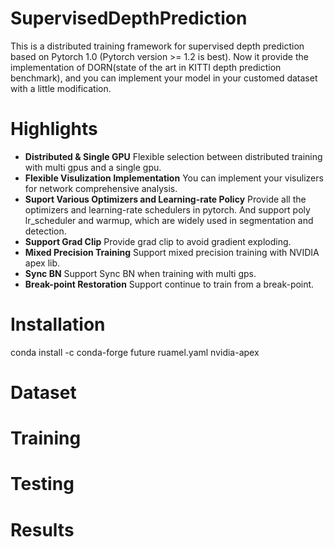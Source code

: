 # SupervisedDepthPrediction
This is a distributed training framework for supervised depth prediction based on Pytorch 1.0 (Pytorch version >= 1.2 is best). Now it provide the implementation of DORN(state of the art in KITTI depth prediction benchmark), and you can implement your model in your customed dataset with a little modification.

# Highlights
- **Distributed & Single GPU** Flexible selection between distributed training with multi gpus and a single gpu.
- **Flexible Visulization Implementation** You can implement your visulizers for network comprehensive analysis. 
- **Suport Various Optimizers and Learning-rate Policy** Provide all the optimizers and learning-rate schedulers in pytorch. And support poly lr_scheduler and warmup, which are widely used in segmentation and detection.
- **Support Grad Clip** Provide grad clip to avoid gradient exploding.
- **Mixed Precision Training** Support mixed precision training with NVIDIA apex lib.
- **Sync BN** Support Sync BN when training with multi gps.
- **Break-point Restoration** Support continue to train from a break-point.





# Installation
conda install -c conda-forge future ruamel.yaml nvidia-apex

# Dataset


# Training


# Testing


# Results
